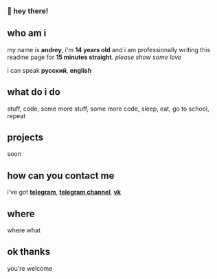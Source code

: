 ### 👋 hey there!

## who am i

my name is **andrey**, i'm **14 years old** and i am professionally writing this readme page for **15 minutes straight**. _please show some love_

i can speak **русский**, **english**

## what do i do

stuff, code, some more stuff, some more code, sleep, eat, go to school, repeat

## projects

soon

## how can you contact me

i've got [**telegram**](https://t.me/seokeag), [**telegram channel**](https://t.me/justchannelfromseo), [**vk**](https://vk.com/seokeag)

## where

where what

## ok thanks

you're welcome
